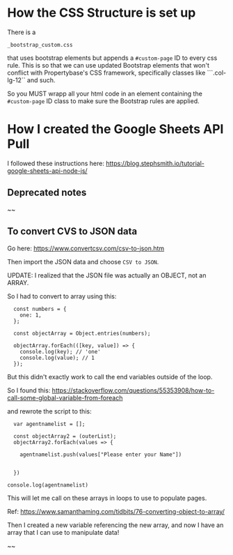 # How the CSS Structure is set up
There is a 
```
_bootstrap_custom.css
```
that uses bootstrap elements but appends a ```#custom-page``` ID to every css rule.
This is so that we can use updated Bootstrap elements that won't conflict with Propertybase's CSS framework, specifically classes like ```.col-lg-12`` and such.

So you MUST wrapp all your html code in an element containing the ```#custom-page``` ID class to make sure the Bootstrap rules are applied.




# How I created the Google Sheets API Pull

I followed these instructions here:
https://blog.stephsmith.io/tutorial-google-sheets-api-node-js/


## Deprecated notes
~~
## To convert CVS to JSON data
Go here: https://www.convertcsv.com/csv-to-json.htm

Then import the JSON data and choose ``CSV to JSON``.

UPDATE:
I realized that the JSON file was actually an OBJECT, not an ARRAY.

So I had to convert to array using this:

```
  const numbers = {
    one: 1,
  };

  const objectArray = Object.entries(numbers);

  objectArray.forEach(([key, value]) => {
    console.log(key); // 'one'
    console.log(value); // 1
  });
```

But this didn't exactly work to call the end variables outside of the loop.

So I found this:
https://stackoverflow.com/questions/55353908/how-to-call-some-global-variable-from-foreach

and rewrote the script to this:

```
  var agentnamelist = [];

  const objectArray2 = (outerList);
  objectArray2.forEach(values => {

    agentnamelist.push(values["Please enter your Name"])
    
    
  })

console.log(agentnamelist)
```

This will let me call on these arrays in loops to use to populate pages.

Ref:
https://www.samanthaming.com/tidbits/76-converting-object-to-array/

Then I created a new variable referencing the new array, and now I have an array that I can use to manipulate data!

~~